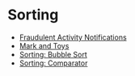 # Sorting

- [Fraudulent Activity Notifications](./Fraudulent-Activity-Notifications)
- [Mark and Toys](./Mark-and-Toys)
- [Sorting: Bubble Sort](./Sorting-Bubble-Sort)
- [Sorting: Comparator](./Sorting-Comparator)
